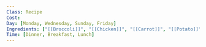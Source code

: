 ```yaml
---
Class: Recipe
Cost: 
Day: [Monday, Wednesday, Sunday, Friday]
Ingredients: ["[[Broccoli]]", "[[Chicken]]", "[[Carrot]]", "[[Potato]]"]
Time: [Dinner, Breakfast, Lunch]
---
```

